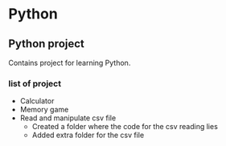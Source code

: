 # Python

## Python project 

Contains project for learning Python.

### list of project

- Calculator
- Memory game
- Read and manipulate csv file
  - Created a folder where the code for the csv reading lies
  - Added extra folder for the csv file

